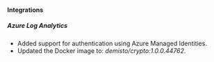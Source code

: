 
#### Integrations
##### Azure Log Analytics
- Added support for authentication using Azure Managed Identities.
- Updated the Docker image to: *demisto/crypto:1.0.0.44762*.
